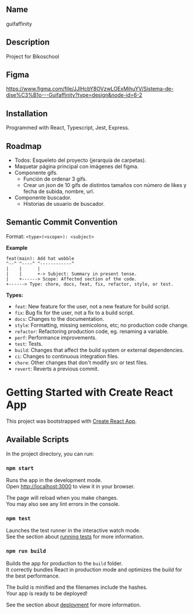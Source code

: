 ## Name
guifaffinity

## Description
Project for Bikoschool

## Figma
https://www.figma.com/file/JJlHcbY8OVzwLOExMihuYV/Sistema-de-dise%C3%B1o---Guifaffinity?type=design&node-id=6-2 

## Installation
Programmed with React, Typescript, Jest, Express.

## Roadmap
* Todos: Esqueleto del proyecto (jerarquía de carpetas).
* Maquetar página principal con imágenes del figma.
* Componente gifs.
    - Función de ordenar 3 gifs.
    - Crear un json de 10 gifs de distintos tamaños con número de likes y fecha de subida, nombre, url.
* Componente buscador.
    - Historias de usuario de buscador.
    
## Semantic Commit Convention
Format: `<type>(<scope>): <subject>`


<strong>Example</strong>

```
feat(main): Add hat wobble
^--^ ^----^ ^------------^
|    |      |
|    |      +-> Subject: Summary in present tense.
|    +------> Scope: Affected section of the code.
+------> Type: chore, docs, feat, fix, refactor, style, or test.
```

<strong>Types:</strong>

- `feat`: New feature for the user, not a new feature for build script.
- `fix`: Bug fix for the user, not a fix to a build script.
- `docs`: Changes to the documentation.
- `style`: Formatting, missing semicolons, etc; no production code change.
- `refactor`: Refactoring production code, eg. renaming a variable.
- `perf`: Performance improvements.
- `test`: Tests.
- `build`: Changes that affect the build system or external dependencies.
- `ci`: Changes to continuous integration files.
- `chore`: Other changes that don't modify src or test files.
- `revert`: Reverts a previous commit.

# Getting Started with Create React App

This project was bootstrapped with [Create React App](https://github.com/facebook/create-react-app).

## Available Scripts

In the project directory, you can run:

### `npm start`

Runs the app in the development mode.\
Open [http://localhost:3000](http://localhost:3000) to view it in your browser.

The page will reload when you make changes.\
You may also see any lint errors in the console.

### `npm test`

Launches the test runner in the interactive watch mode.\
See the section about [running tests](https://facebook.github.io/create-react-app/docs/running-tests) for more information.

### `npm run build`

Builds the app for production to the `build` folder.\
It correctly bundles React in production mode and optimizes the build for the best performance.

The build is minified and the filenames include the hashes.\
Your app is ready to be deployed!

See the section about [deployment](https://facebook.github.io/create-react-app/docs/deployment) for more information.
